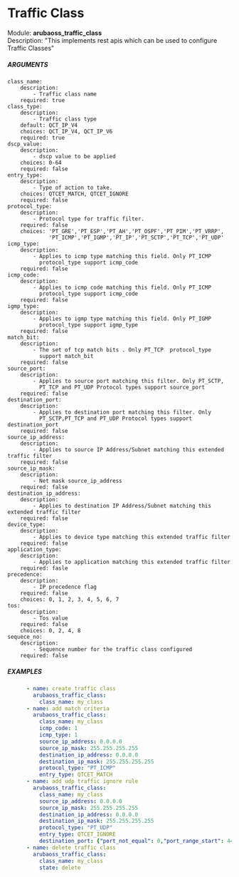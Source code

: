 # Traffic Class
Module: ****arubaoss_traffic_class****  
Description: "This implements rest apis which can be used to configure Traffic Classes"

##### ARGUMENTS
    class_name:
        description:
            - Traffic class name
        required: true
    class_type:
        description:
            - Traffic class type
        default: QCT_IP_V4
        choices: QCT_IP_V4, QCT_IP_V6
        required: true
    dscp_value:
        description:
            - dscp value to be applied
        choices: 0-64
        required: false
    entry_type:
        description:
            - Type of action to take.
        choices: QTCET_MATCH, QTCET_IGNORE
        required: false
    protocol_type:
        description:
            - Protocol type for traffic filter.
        required: false
        choices: 'PT_GRE','PT_ESP','PT_AH','PT_OSPF','PT_PIM','PT_VRRP',
                 'PT_ICMP','PT_IGMP','PT_IP','PT_SCTP','PT_TCP','PT_UDP'
    icmp_type:
        description:
            - Applies to icmp type matching this field. Only PT_ICMP
              protocol_type support icmp_code
        required: false
    icmp_code:
        description:
            - Applies to icmp code matching this field. Only PT_ICMP
              protocol_type support icmp_code
        required: false
    igmp_type:
        description:
            - Applies to igmp type matching this field. Only PT_IGMP
              protocol_type support igmp_type
        required: false
    match_bit:
        description:
            - The set of tcp match bits . Only PT_TCP  protocol_type
              support match_bit
        required: false
    source_port:
        description:
            - Applies to source port matching this filter. Only PT_SCTP,
              PT_TCP and PT_UDP Protocol types support source_port
        required: false
    destination_port:
        description:
            - Applies to destination port matching this filter. Only
              PT_SCTP,PT_TCP and PT_UDP Protocol types support destination_port
        required: false
    source_ip_address:
        description:
            - Applies to source IP Address/Subnet matching this extended traffic filter
        required: false
    source_ip_mask:
        description:
            - Net mask source_ip_address
        required: false
    destination_ip_address:
        description:
            - Applies to destination IP Address/Subnet matching this extended traffic filter
        required: false
    device_type:
        description:
            - Applies to device type matching this extended traffic filter
        required: false
    application_type:
        description:
            - Applies to application matching this extended traffic filter
        required: fasle
    precedence:
        description:
            - IP precedence flag
        required: false
        choices: 0, 1, 2, 3, 4, 5, 6, 7
    tos:
        description:
            - Tos value
        required: false
        choices: 0, 2, 4, 8
    sequece_no:
        description:
            - Sequence number for the traffic class configured
        required: false

##### EXAMPLES
```YAML
      - name: create traffic class
        arubaoss_traffic_class:
          class_name: my_class
      - name: add match criteria
        arubaoss_traffic_class:
          class_name: my_class
          icmp_code: 1
          icmp_type: 1
          source_ip_address: 0.0.0.0
          source_ip_mask: 255.255.255.255
          destination_ip_address: 0.0.0.0
          destination_ip_mask: 255.255.255.255
          protocol_type: "PT_ICMP"
          entry_type: QTCET_MATCH
      - name: add udp traffic ignore rule
        arubaoss_traffic_class:
          class_name: my_class
          source_ip_address: 0.0.0.0
          source_ip_mask: 255.255.255.255
          destination_ip_address: 0.0.0.0
          destination_ip_mask: 255.255.255.255
          protocol_type: "PT_UDP"
          entry_type: QTCET_IGNORE
          destination_port: {"port_not_equal": 0,"port_range_start": 443,"port_range_end": 443}
      - name: delete traffic class
        arubaoss_traffic_class:
          class_name: my_class
          state: delete

```